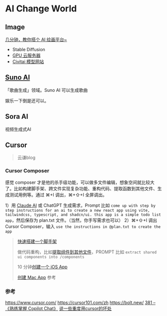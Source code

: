 # AI Change World

## Image

[几分钟，教你搭个 AI 绘画平台~](https://mp.weixin.qq.com/s/Z54RZFdus0Fleoa0XtJr7Q)

- Stable Diffusion
- [GPU 云服务器](https://cloud.tencent.com/product/hai)
- [Civitai 模型网站](https://civitai.com/models)

## [Suno AI](https://www.suno.ai/)

「歌曲生成」领域。Suno AI  可以生成歌曲

娱乐一下倒是还可以。

## **Sora AI**

视频生成式AI

## Cursor

> 云谦blog

### Cursor Composer

感觉 composer 才是他的杀手级功能，可以做多文件编辑，想象空间就比较大了。比如构建脚手架、跨文件实现复杂功能、重构代码、提取函数到其他文件、生成测试用例等。通过 ⌘+I 调出，⌘+⇧+I 全屏调出。

1）用 [Claude AI](https://claude.ai/) 或 ChatGPT 生成需求，Prompt 比如 `come up with step by step instructions for an ai to create a new react app using vite, tailwindcss, typescript, and shadcn/ui. this app is a simple todo list app`，然后保存为 plan.txt 文件。（当然，你手写需求也可以）
2）⌘+⇧+I 调出 Cursor Composer，输入 `use the instructions in @plan.txt to create the app`

> [快速搭建一个脚手架](https://www.youtube.com/watch?v=W4QmPwNwt8E)
>
> 做代码重构，比如[提取组件到其他文件](https://x.com/asidorenko_/status/1843041647313174619 )，PROMPT 比如 `extract shared ui components into /components`
>
> 10 分钟[创建一个 iOS App](https://x.com/ammaar/status/1834348042637521031)
>
> [创建 Mac App](https://x.com/ammaar/status/1828129847014490519 ) 参考

### 参考

<https://www.cursor.com/>
<https://cursor101.com/zh>
<https://bolt.new/>
[381 – 《熟练掌握 Copilot Chat》](https://sorrycc.com/copilot-chat)
[说一些重度用cursor的坏处](https://m.okjike.com/originalPosts/670506d6e472559742bce11c)
